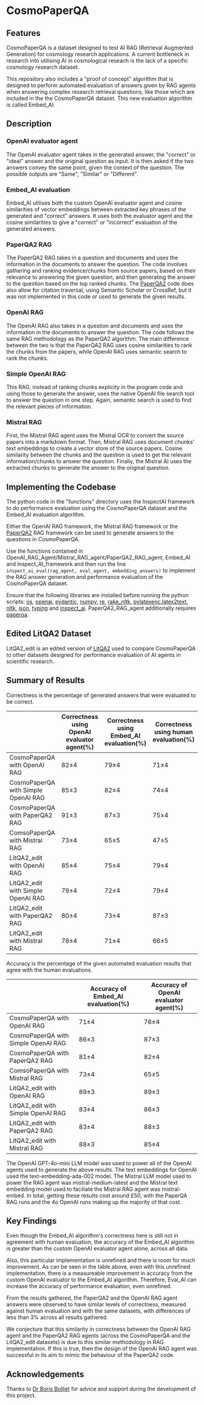 # CosmoPaperQA

## Features
CosmoPaperQA is a dataset designed to test AI RAG (Retrieval Augmented Generation) for cosmology research applications.  A current bottleneck in research into utilising AI in cosmological reseach is the lack of a specific cosmology research dataset.

This repository also includes a "proof of concept" algorithm that is designed to perform automated evaluation of answers given by RAG agents when answering complex research retrieval questions, like those which are included in the the CosmoPaperQA dataset. This new evaluation algorithm is called Embed_AI. 

## Description
### OpenAI evaluator agent
The OpenAI evaluator agent takes in the generated answer, the "correct" or "ideal" answer and the original question as input. It is then asked if the two answers convey the same point, given the context of the question. The possible outputs are "Same", "Similar" or "Different".

### Embed_AI evaluation
Embed_AI utilises both the custom OpenAI evaluator agent and cosine similarities of vector embeddings between extracted key phrases of the generated and "correct" answers. It uses both the evaluator agent and the cosine similarities to give a "correct" or "incorrect" evaluation of the generated answers.

### PaperQA2 RAG
The PaperQA2 RAG takes in a question and documents and uses the information in the documents to answer the question. The code involves gathering and ranking evidence/chunks from source papers, based on their relevance to answering the given question, and then generating the answer to the question based on the top ranked chunks. The [PaperQA2](https://github.com/Future-House/paper-qa) code does also allow for citation traversal, using Semantic Scholar or CrossRef, but it was not implemented in this code or used to generate the given results.

### OpenAI RAG
The OpenAI RAG also takes in a question and documents and uses the information in the documents to answer the question. The code follows the same RAG methodology as the PaperQA2 algorithm. The main difference between the two is that the PaperQA2 RAG uses cosine similarities to rank the chunks from the papers, while OpenAI RAG uses semantic search to rank the chunks.

### Simple OpenAI RAG
This RAG, instead of ranking chunks explicity in the program code and using those to generate the answer, uses the native OpenAI file search tool to answer the question in one step. Again, semantic search is used to find the relevant pieces of information.

### Mistral RAG
First, the Mistral RAG agent uses the Mistral OCR to convert the source papers into a markdown format. Then, Mistral RAG uses document chunks' text embeddings to create a vector store of the source papers. Cosine similarity between the chunks and the question is used to get the relevant information/chunks to answer the question. Finally, the Mistral AI uses the extracted chunks to generate the answer to the original question.

## Implementing the Codebase
The python code in the "functions" directory uses the InspectAI framework to do performance evaluation using the CosmoPaperQA dataset and the Embed_AI evaluation algorithm. 

Either the OpenAI RAG framework, the Mistral RAG framework or the [PaperQA2](https://github.com/Future-House/paper-qa) RAG framework can be used to generate answers to the questions in CosmoPaperQA. 

Use the functions contained in OpenAI_RAG_Agent/Mistral_RAG_agent/PaperQA2_RAG_agent, Embed_AI and Inspect_AI_framework and then run the line `inspect_ai_eval(rag_agent, eval_agent, embedding_answers)` to implement the RAG answer generation and performance evaluation of the CosmoPaperQA dataset.

Ensure that the following libraries are installed before running the python scripts: 
[os](https://docs.python.org/3/library/os.html), [openai](https://pypi.org/project/openai/), [pydantic](https://pypi.org/project/pydantic/), [numpy](https://pypi.org/project/numpy/), [re](https://docs.python.org/3/library/re.html), [rake_nltk](https://pypi.org/project/rake-nltk/), [pylatexenc.latex2text](https://pypi.org/project/pylatexenc/), [nltk](https://www.nltk.org/), [json](https://docs.python.org/3/library/json.html), [typing](https://docs.python.org/3/library/typing.html) and [inspect_ai](https://inspect.aisi.org.uk/). PaperQA2_RAG_agent additionally requires [paperqa](https://github.com/Future-House/paper-qa).

## Edited LitQA2 Dataset
LitQA2_edit is an edited version of [LitQA2](https://github.com/Future-House/LAB-Bench/blob/main/LitQA2/litqa-v2-public.jsonl) used to compare CosmoPaperQA to other datasets designed for performance evaluation of AI agents in scientific research.

## Summary of Results
Correctness is the percentage of generated answers that were evaluated to be correct.

|                                    | Correctness using OpenAI evaluator agent(%)| Correctness using Embed_AI evaluation(%)| Correctness using human evaluation(%)|
|------------------------------------|--------------------------------------------|-----------------------------------------|--------------------------------------| 
|        CosmoPaperQA with OpenAI RAG|                                 82&plusmn;4|                              79&plusmn;4|                           71&plusmn;4|
| CosmoPaperQA with Simple OpenAI RAG|                                 85&plusmn;3|                              82&plusmn;4|                           74&plusmn;4|
|      CosmoPaperQA with PaperQA2 RAG|                                 91&plusmn;3|                              87&plusmn;3|                           75&plusmn;4|
|       ComsoPaperQA with Mistral RAG|                                 73&plusmn;4|                              65&plusmn;5|                           47&plusmn;5|
|         LitQA2_edit with OpenAI RAG|                                 85&plusmn;4|                              75&plusmn;4|                           79&plusmn;4|
|  LitQA2_edit with Simple OpenAI RAG|                                 79&plusmn;4|                              72&plusmn;4|                           79&plusmn;4|
|       LitQA2_edit with PaperQA2 RAG|                                 80&plusmn;4|                              73&plusmn;4|                           87&plusmn;3|
|        LitQA2_edit with Mistral RAG|                                 78&plusmn;4|                              71&plusmn;4|                           66&plusmn;5|


Accuracy is the percentage of the given automated evaluation results that agree with the human evaluations.

|                                    | Accuracy of Embed_AI evaluation(%)| Accuracy of OpenAI evaluator agent(%)|
|------------------------------------|-----------------------------------|--------------------------------------|
|        CosmoPaperQA with OpenAI RAG|                        71&plusmn;4|                           76&plusmn;4|
| CosmoPaperQA with Simple OpenAI RAG|                        86&plusmn;3|                           87&plusmn;3|
|      CosmoPaperQA with PaperQA2 RAG|                        81&plusmn;4|                           82&plusmn;4|
|       ComsoPaperQA with Mistral RAG|                        73&plusmn;4|                           65&plusmn;5|
|         LitQA2_edit with OpenAI RAG|                        89&plusmn;3|                           89&plusmn;3|
|  LitQA2_edit with Simple OpenAI RAG|                        83&plusmn;4|                           86&plusmn;3|
|       LitQA2_edit with PaperQA2 RAG|                        83&plusmn;4|                           88&plusmn;3|
|        LitQA2_edit with Mistral RAG|                        88&plusmn;3|                           85&plusmn;4|

The OpenAI GPT-4o-mini LLM model was used to power all of the OpenAI agents used to generate the above results. The text embeddings for OpenAI used the text-embedding-ada-002 model. The Mistral LLM model used to power the RAG agent was mistral-medium-latest and the Mistral text embedding model used to faciliate the Mistral RAG agent was mistral-embed. In total, getting these results cost around £50, with the PaperQA RAG runs and the 4o OpenAI runs making up the majority of that cost.

## Key Findings
Even though the Embed_AI algorithm's correctness here is still not in agreement with human evaluation, the accuracy of the Embed_AI algorithm is greater than the custom OpenAI evaluator agent alone, across all data. 

Also, this particular implementation is unrefined and there is room for much improvement. As can be seen in the table above, even with this unrefined implementation, there is a measureable improvement in accuracy from the custom OpenAI evaluator to the Embed_AI algorithm. Therefore, Eval_AI can increase the accuracy of performance evaluation, even unrefined. 

From the results gathered, the PaperQA2 and the OpenAI RAG agent answers were observed to have similar levels of correctness, measured against human evaluation and with the same datasets, with differences of less than 3% across all results gathered. 

We conjecture that this similarity in correctness between the OpenAI RAG agent and the PaperQA2 RAG agents (across the CosmoPaperQA and the LitQA2_edit datasets) is due to this similar methodology in RAG implementation. If this is true, then the design of the OpenAI RAG agent was successful in its aim to mimic the behaviour of the PaperQA2 code.

## Acknowledgements
Thanks to [Dr Boris Bolliet](https://github.com/borisbolliet) for advice and support during the development of this project.
